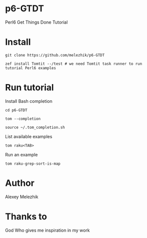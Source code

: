 # p6-GTDT

Perl6 Get Things Done Tutorial


# Install


    git clone https://github.com/melezhik/p6-GTDT

    zef install Tomtit --/test # we need Tomtit task runner to run tutorial Perl6 examples


# Run tutorial

Install Bash completion

    cd p6-GTDT

    tom --completion

    source ~/.tom_completion.sh

List available examples

    tom raku<TAB>

Run an example

    tom raku-grep-sort-is-map

# Author

Alexey Melezhik

# Thanks to

God Who gives me inspiration in my work

